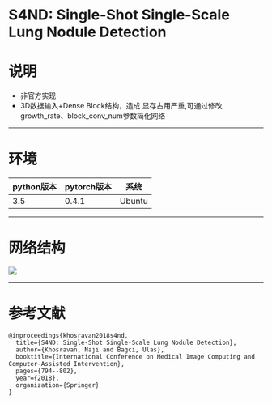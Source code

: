 # S4ND: Single-Shot Single-Scale Lung Nodule Detection

# 说明
- 非官方实现
- 3D数据输入+Dense Block结构，造成 显存占用严重,可通过修改growth_rate、block_conv_num参数简化网络

----------

# 环境

| python版本 | pytorch版本 | 系统   |
|------------|-------------|--------|
| 3.5        | 0.4.1       | Ubuntu |

----------

# 网络结构

![](https://github.com/bobo0810/S4ND_Pytorch/blob/master/imgs/network.png)

----------
 # 参考文献

```
@inproceedings{khosravan2018s4nd,
  title={S4ND: Single-Shot Single-Scale Lung Nodule Detection},
  author={Khosravan, Naji and Bagci, Ulas},
  booktitle={International Conference on Medical Image Computing and Computer-Assisted Intervention},
  pages={794--802},
  year={2018},
  organization={Springer}
}
```